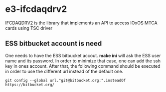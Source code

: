 # e3-ifcdaqdrv2
IFCDAQDRV2 is the library that implements an API to access IOxOS MTCA cards using TSC driver


## ESS bitbucket account is need

One needs to have the ESS bitbucket accout. **make ini** will ask the ESS user name and its password. In order to minimize that case, one can add the ssh key in ones account. After that, the following command should be executed in order to use the different url instead of the default one.


```
git config --global url."git@bitbucket.org:".insteadOf https://bitbucket.org/
```

